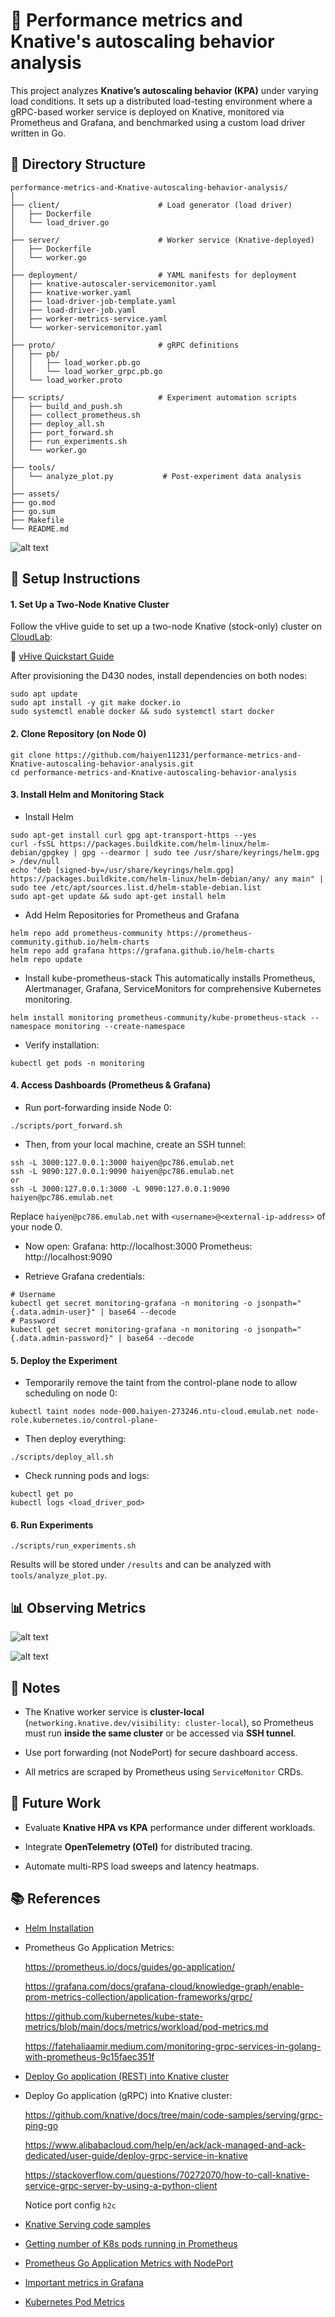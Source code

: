 # 🚀 Performance metrics and Knative's autoscaling behavior analysis

This project analyzes **Knative’s autoscaling behavior (KPA)** under varying load conditions.
It sets up a distributed load-testing environment where a gRPC-based worker service is deployed on Knative, monitored via Prometheus and Grafana, and benchmarked using a custom load driver written in Go.

## 🧭 Directory Structure

```plaintext
performance-metrics-and-Knative-autoscaling-behavior-analysis/
│
├── client/                      # Load generator (load driver)
│   ├── Dockerfile
│   └── load_driver.go
│
├── server/                      # Worker service (Knative-deployed)
│   ├── Dockerfile
│   └── worker.go
│
├── deployment/                  # YAML manifests for deployment
│   ├── knative-autoscaler-servicemonitor.yaml
│   ├── knative-worker.yaml
│   ├── load-driver-job-template.yaml
│   ├── load-driver-job.yaml
│   ├── worker-metrics-service.yaml
│   └── worker-servicemonitor.yaml
│
├── proto/                       # gRPC definitions
│   ├── pb/
│   │   ├── load_worker.pb.go
│   │   └── load_worker_grpc.pb.go
│   └── load_worker.proto
│
├── scripts/                     # Experiment automation scripts
│   ├── build_and_push.sh
│   ├── collect_prometheus.sh
│   ├── deploy_all.sh
│   ├── port_forward.sh
│   ├── run_experiments.sh
│   └── worker.go
│
├── tools/
│   └── analyze_plot.py           # Post-experiment data analysis
│
├── assets/
├── go.mod
├── go.sum
├── Makefile
└── README.md
```

![alt text](/assets/load_driver%20and%20worker%20architecture.png)

## 🧩 Setup Instructions

#### 1. Set Up a Two-Node Knative Cluster

Follow the vHive guide to set up a two-node Knative (stock-only) cluster on [CloudLab](https://www.cloudlab.us/):

📘 [vHive Quickstart Guide](https://github.com/vhive-serverless/vHive/blob/main/docs/quickstart_guide.md#iv-deploying-and-invoking-functions)

After provisioning the D430 nodes, install dependencies on both nodes:

```
sudo apt update
sudo apt install -y git make docker.io
sudo systemctl enable docker && sudo systemctl start docker
```

#### 2. Clone Repository (on Node 0)

```
git clone https://github.com/haiyen11231/performance-metrics-and-Knative-autoscaling-behavior-analysis.git
cd performance-metrics-and-Knative-autoscaling-behavior-analysis
```

#### 3. Install Helm and Monitoring Stack

- Install Helm

```
sudo apt-get install curl gpg apt-transport-https --yes
curl -fsSL https://packages.buildkite.com/helm-linux/helm-debian/gpgkey | gpg --dearmor | sudo tee /usr/share/keyrings/helm.gpg > /dev/null
echo "deb [signed-by=/usr/share/keyrings/helm.gpg] https://packages.buildkite.com/helm-linux/helm-debian/any/ any main" | sudo tee /etc/apt/sources.list.d/helm-stable-debian.list
sudo apt-get update && sudo apt-get install helm
```

- Add Helm Repositories for Prometheus and Grafana

```
helm repo add prometheus-community https://prometheus-community.github.io/helm-charts
helm repo add grafana https://grafana.github.io/helm-charts
helm repo update
```

- Install kube-prometheus-stack
  This automatically installs Prometheus, Alertmanager, Grafana, ServiceMonitors for comprehensive Kubernetes monitoring.

```
helm install monitoring prometheus-community/kube-prometheus-stack --namespace monitoring --create-namespace
```

- Verify installation:

```
kubectl get pods -n monitoring
```

#### 4. Access Dashboards (Prometheus & Grafana)

- Run port-forwarding inside Node 0:

```
./scripts/port_forward.sh
```

- Then, from your local machine, create an SSH tunnel:

```
ssh -L 3000:127.0.0.1:3000 haiyen@pc786.emulab.net
ssh -L 9090:127.0.0.1:9090 haiyen@pc786.emulab.net
or
ssh -L 3000:127.0.0.1:3000 -L 9090:127.0.0.1:9090 haiyen@pc786.emulab.net
```

Replace `haiyen@pc786.emulab.net` with `<username>@<external-ip-address>` of your node 0.

- Now open:
  Grafana: http://localhost:3000
  Prometheus: http://localhost:9090

- Retrieve Grafana credentials:

```
# Username
kubectl get secret monitoring-grafana -n monitoring -o jsonpath="{.data.admin-user}" | base64 --decode
# Password
kubectl get secret monitoring-grafana -n monitoring -o jsonpath="{.data.admin-password}" | base64 --decode
```

#### 5. Deploy the Experiment

- Temporarily remove the taint from the control-plane node to allow scheduling on node 0:

```
kubectl taint nodes node-000.haiyen-273246.ntu-cloud.emulab.net node-role.kubernetes.io/control-plane-
```

- Then deploy everything:

```
./scripts/deploy_all.sh
```

- Check running pods and logs:

```
kubectl get po
kubectl logs <load_driver_pod>
```

#### 6. Run Experiments

```
./scripts/run_experiments.sh
```

Results will be stored under `/results` and can be analyzed with `tools/analyze_plot.py`.

## 📊 Observing Metrics

![alt text](./assets/grafana-experiment2.1.png)

![alt text](./assets/grafana-experiment2.2.png)

## 🧠 Notes

- The Knative worker service is **cluster-local** (`networking.knative.dev/visibility: cluster-local`), so Prometheus must run **inside the same cluster** or be accessed via **SSH tunnel**.

- Use port forwarding (not NodePort) for secure dashboard access.

- All metrics are scraped by Prometheus using `ServiceMonitor` CRDs.

## 🔭 Future Work

- Evaluate **Knative HPA vs KPA** performance under different workloads.

- Integrate **OpenTelemetry (OTel)** for distributed tracing.

- Automate multi-RPS load sweeps and latency heatmaps.

## 📚 References

- [Helm Installation](https://helm.sh/docs/intro/install/)

- Prometheus Go Application Metrics:

  https://prometheus.io/docs/guides/go-application/

  https://grafana.com/docs/grafana-cloud/knowledge-graph/enable-prom-metrics-collection/application-frameworks/grpc/

  https://github.com/kubernetes/kube-state-metrics/blob/main/docs/metrics/workload/pod-metrics.md

  https://fatehaliaamir.medium.com/monitoring-grpc-services-in-golang-with-prometheus-9c15faec351f

- [Deploy Go application (REST) into Knative cluster](https://github.com/knative/docs/tree/main/code-samples/serving/hello-world/helloworld-go)

- Deploy Go application (gRPC) into Knative cluster:

  https://github.com/knative/docs/tree/main/code-samples/serving/grpc-ping-go

  https://www.alibabacloud.com/help/en/ack/ack-managed-and-ack-dedicated/user-guide/deploy-grpc-service-in-knative

  https://stackoverflow.com/questions/70272070/how-to-call-knative-service-grpc-server-by-using-a-python-client

  Notice port config `h2c`

- [Knative Serving code samples](https://knative.dev/docs/samples/serving/)

- [Getting number of K8s pods running in Prometheus](https://stackoverflow.com/questions/53595703/how-to-get-number-of-pods-running-in-prometheus)

- [Prometheus Go Application Metrics with NodePort](https://medium.com/@muppedaanvesh/a-hands-on-guide-to-kubernetes-monitoring-using-prometheus-grafana-%EF%B8%8F-b0e00b1ae039)

- [Important metrics in Grafana](https://grafana.com/docs/grafana-cloud/knowledge-graph/enable-prom-metrics-collection/application-frameworks/grpc/)

- [Kubernetes Pod Metrics](https://github.com/kubernetes/kube-state-metrics/blob/main/docs/metrics/workload/pod-metrics.md)
